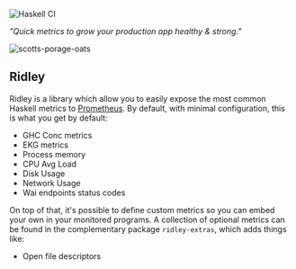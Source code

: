 ![Haskell CI](https://github.com/iconnect/ridley/workflows/Haskell%20CI/badge.svg?branch=master)

_"Quick metrics to grow your production app healthy & strong."_

![scotts-porage-oats](https://cloud.githubusercontent.com/assets/442035/19548306/10c828d2-969e-11e6-86b7-0672655b518f.jpg)

## Ridley

Ridley is a library which allow you to easily expose the most common Haskell metrics to [Prometheus](https://prometheus.io).
By default, with minimal configuration, this is what you get by default:

* GHC Conc metrics
* EKG metrics
* Process memory
* CPU Avg Load
* Disk Usage
* Network Usage
* Wai endpoints status codes

On top of that, it's possible to define custom metrics so you can embed your own in your monitored programs. A collection
of optional metrics can be found in the complementary package `ridley-extras`, which adds things like:

* Open file descriptors
